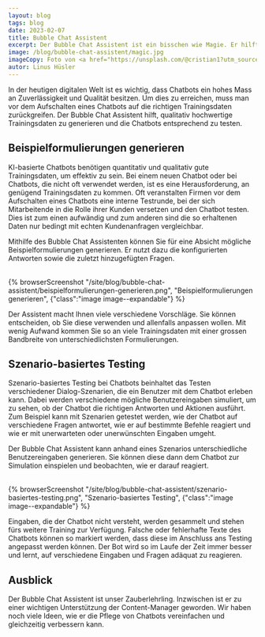 ```yaml
---
layout: blog
tags: blog
date: 2023-02-07
title: Bubble Chat Assistent
excerpt: Der Bubble Chat Assistent ist ein bisschen wie Magie. Er hilft, den Chatbot ohne grossen Aufwand noch besser zu machen. Trotzdem ist alles unter Kontrolle.
image: /blog/bubble-chat-assistent/magic.jpg
imageCopy: Foto von <a href="https://unsplash.com/@cristian1?utm_source=unsplash&utm_medium=referral&utm_content=creditCopyText">Cristian Escobar</a> auf <a href="https://unsplash.com/de/fotos/abkEAOjnY0s?utm_source=unsplash&utm_medium=referral&utm_content=creditCopyText">Unsplash</a>
autor: Linus Hüsler
---
```


In der heutigen digitalen Welt ist es wichtig, dass Chatbots ein hohes Mass an Zuverlässigkeit und Qualität besitzen. Um dies zu erreichen, muss man vor dem Aufschalten eines Chatbots auf die richtigen Trainingsdaten zurückgreifen. Der Bubble Chat Assistent hilft, qualitativ hochwertige Trainingsdaten zu generieren und die Chatbots entsprechend zu testen.

## Beispielformulierungen generieren

KI-basierte Chatbots benötigen quantitativ und qualitativ gute Trainingsdaten, um effektiv zu sein. Bei einem neuen Chatbot oder bei Chatbots, die nicht oft verwendet werden, ist es eine Herausforderung, an genügend Trainingsdaten zu kommen. Oft veranstalten Firmen vor dem Aufschalten eines Chatbots eine interne Testrunde, bei der sich Mitarbeitende in die Rolle ihrer Kunden versetzen und den Chatbot testen. Dies ist zum einen aufwändig und zum anderen sind die so erhaltenen Daten nur bedingt mit echten Kundenanfragen vergleichbar.

Mithilfe des Bubble Chat Assistenten können Sie für eine Absicht mögliche Beispielformulierungen generieren. Er nutzt dazu die konfigurierten Antworten sowie die zuletzt hinzugefügten Fragen.

<br>
{% browserScreenshot "/site/blog/bubble-chat-assistent/beispielformulierungen-generieren.png", "Beispielformulierungen generieren", {"class":"image image--expandable"} %}

Der Assistent macht Ihnen viele verschiedene Vorschläge. Sie können entscheiden, ob Sie diese verwenden und allenfalls anpassen wollen. Mit wenig Aufwand kommen Sie so an viele Trainingsdaten mit einer grossen Bandbreite von unterschiedlichsten Formulierungen.

## Szenario-basiertes Testing

Szenario-basiertes Testing bei Chatbots beinhaltet das Testen verschiedener Dialog-Szenarien, die ein Benutzer mit dem Chatbot erleben kann. Dabei werden verschiedene mögliche Benutzereingaben simuliert, um zu sehen, ob der Chatbot die richtigen Antworten und Aktionen ausführt. Zum Beispiel kann mit Szenarien getestet werden, wie der Chatbot auf verschiedene Fragen antwortet, wie er auf bestimmte Befehle reagiert und wie er mit unerwarteten oder unerwünschten Eingaben umgeht.

Der Bubble Chat Assistent kann anhand eines Szenarios unterschiedliche Benutzereingaben generieren. Sie können diese dann dem Chatbot zur Simulation einspielen und beobachten, wie er darauf reagiert. 

<br>
{% browserScreenshot "/site/blog/bubble-chat-assistent/szenario-basiertes-testing.png", "Szenario-basiertes Testing", {"class":"image image--expandable"} %}


Eingaben, die der Chatbot nicht versteht, werden gesammelt und stehen fürs weitere Training zur Verfügung. Falsche oder fehlerhafte Texte des Chatbots können so markiert werden, dass diese im Anschluss ans Testing angepasst werden können. Der Bot wird so im Laufe der Zeit immer besser und lernt, auf verschiedene Eingaben und Fragen adäquat zu reagieren.

## Ausblick

Der Bubble Chat Assistent ist unser Zauberlehrling. Inzwischen ist er zu einer wichtigen Unterstützung der Content-Manager geworden. Wir haben noch viele Ideen, wie er die Pflege von Chatbots vereinfachen und gleichzeitig verbessern kann.

